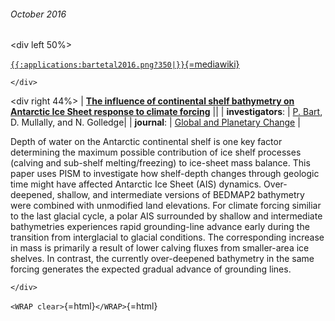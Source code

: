 ###### October 2016

\<div left 50%\>

[`{{:applications:bartetal2016.png?350|}}`{=mediawiki}](http://www.sciencedirect.com/science/article/pii/S0921818115300916)

```{=html}
</div>
```
\<div right 44%\> \| **[The influence of continental shelf bathymetry
on Antarctic Ice Sheet response to climate
forcing](http://www.sciencedirect.com/science/article/pii/S0921818115300916)**
\|\| \| **investigators**: \| [P.
Bart](http://www.geol.lsu.edu/bart/bart/Welcome.html), D.
Mullally, and N. Golledge\| \| **journal**: \| [Global and Planetary
Change](http://www.sciencedirect.com/science/journal/09218181)
\|

Depth of water on the Antarctic continental shelf is one key factor
determining the maximum possible contribution of ice shelf processes
(calving and sub-shelf melting/freezing) to ice-sheet mass balance. This
paper uses PISM to investigate how shelf-depth changes through geologic
time might have affected Antarctic Ice Sheet (AIS) dynamics.
Over-deepened, shallow, and intermediate versions of BEDMAP2 bathymetry
were combined with unmodified land elevations. For climate forcing
similiar to the last glacial cycle, a polar AIS surrounded by shallow
and intermediate bathymetries experiences rapid grounding-line advance
early during the transition from interglacial to glacial conditions. The
corresponding increase in mass is primarily a result of lower calving
fluxes from smaller-area ice shelves. In contrast, the currently
over-deepened bathymetry in the same forcing generates the expected
gradual advance of grounding lines.

```{=html}
</div>
```
`<WRAP clear>`{=html}`</WRAP>`{=html}
